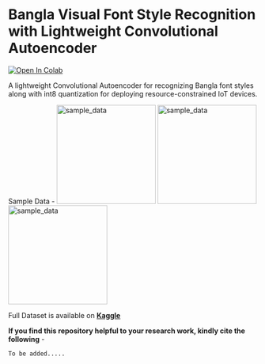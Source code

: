 # Bangla Visual Font Style Recognition with Lightweight Convolutional Autoencoder
<a target="_blank" href="https://colab.research.google.com/github/moshiurtonmoy/Bangla-Visual-Font-Style-Recognition-with-Lightweight-Convolutional-Autoencoder/blob/master/%5BQuantized%5D_Bangla_Visual_Font_Recognizer.ipynb">
  <img src="https://colab.research.google.com/assets/colab-badge.svg" alt="Open In Colab"/>
</a>

A lightweight Convolutional Autoencoder for recognizing Bangla font styles along with int8 quantization for deploying resource-constrained IoT devices. 

Sample Data - 
<img src="[drawing.jpg](https://github.com/moshiurtonmoy/Bangla-Visual-Font-Style-Recognition-with-Lightweight-Convolutional-Autoencoder/blob/master/sample_data/sample01.jpg)" alt="sample_data" width="200"/>
<img src="[drawing.jpg](https://github.com/moshiurtonmoy/Bangla-Visual-Font-Style-Recognition-with-Lightweight-Convolutional-Autoencoder/blob/master/sample_data/sample02.jpg)" alt="sample_data" width="200"/>
<img src="[drawing.jpg](https://github.com/moshiurtonmoy/Bangla-Visual-Font-Style-Recognition-with-Lightweight-Convolutional-Autoencoder/blob/master/sample_data/sample03.jpg)" alt="sample_data" width="200"/>


Full Dataset is available on [**Kaggle**](https://www.kaggle.com/datasets/moshiurtonmoy/)

**If you find this repository helpful to your research work, kindly cite the following** - 
```
To be added.....
```
